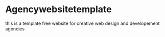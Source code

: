 # Agencywebsitetemplate

this is a template free website for creative web design and developement agencies 